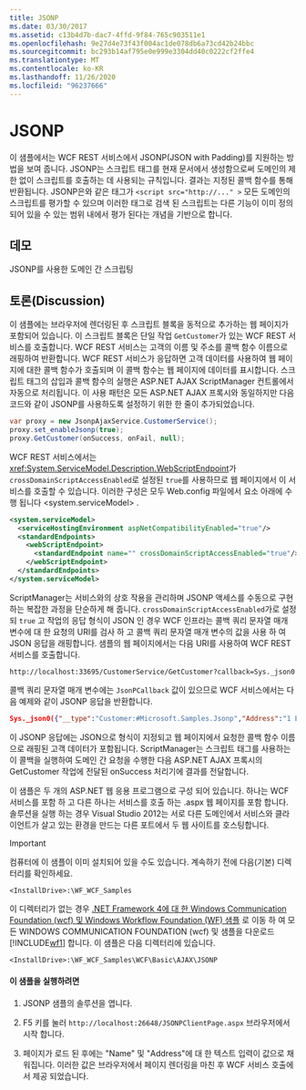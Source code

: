 ```yaml
---
title: JSONP
ms.date: 03/30/2017
ms.assetid: c13b4d7b-dac7-4ffd-9f84-765c903511e1
ms.openlocfilehash: 9e27d4e73f43f004ac1de078db6a73cd42b24bbc
ms.sourcegitcommit: bc293b14af795e0e999e3304dd40c0222cf2ffe4
ms.translationtype: MT
ms.contentlocale: ko-KR
ms.lasthandoff: 11/26/2020
ms.locfileid: "96237666"
---
```

# <a name="jsonp"></a>JSONP

이 샘플에서는 WCF REST 서비스에서 JSONP(JSON with Padding)를 지원하는 방법을 보여 줍니다. JSONP는 스크립트 태그를 현재 문서에서 생성함으로써 도메인의 제한 없이 스크립트를 호출하는 데 사용되는 규칙입니다. 결과는 지정된 콜백 함수를 통해 반환됩니다. JSONP은와 같은 태그가 `<script src="http://..." >` 모든 도메인의 스크립트를 평가할 수 있으며 이러한 태그로 검색 된 스크립트는 다른 기능이 이미 정의 되어 있을 수 있는 범위 내에서 평가 된다는 개념을 기반으로 합니다.

## <a name="demonstrates"></a>데모

 JSONP를 사용한 도메인 간 스크립팅

## <a name="discussion"></a>토론(Discussion)

 이 샘플에는 브라우저에 렌더링된 후 스크립트 블록을 동적으로 추가하는 웹 페이지가 포함되어 있습니다. 이 스크립트 블록은 단일 작업 `GetCustomer`가 있는 WCF REST 서비스를 호출합니다. WCF REST 서비스는 고객의 이름 및 주소를 콜백 함수 이름으로 래핑하여 반환합니다. WCF REST 서비스가 응답하면 고객 데이터를 사용하여 웹 페이지에 대한 콜백 함수가 호출되며 이 콜백 함수는 웹 페이지에 데이터를 표시합니다. 스크립트 태그의 삽입과 콜백 함수의 실행은 ASP.NET AJAX ScriptManager 컨트롤에서 자동으로 처리됩니다. 이 사용 패턴은 모든 ASP.NET AJAX 프록시와 동일하지만 다음 코드와 같이 JSONP를 사용하도록 설정하기 위한 한 줄이 추가되었습니다.

```csharp
var proxy = new JsonpAjaxService.CustomerService();
proxy.set_enableJsonp(true);
proxy.GetCustomer(onSuccess, onFail, null);
```

 WCF REST 서비스에서는 <xref:System.ServiceModel.Description.WebScriptEndpoint>가 `crossDomainScriptAccessEnabled`로 설정된  `true`를 사용하므로 웹 페이지에서 이 서비스를 호출할 수 있습니다. 이러한 구성은 모두 Web.config 파일에서 요소 아래에 수행 됩니다 \<system.serviceModel> .

```xml
<system.serviceModel>
  <serviceHostingEnvironment aspNetCompatibilityEnabled="true"/>
  <standardEndpoints>
    <webScriptEndpoint>
      <standardEndpoint name="" crossDomainScriptAccessEnabled="true"/>
    </webScriptEndpoint>
  </standardEndpoints>
</system.serviceModel>
```

 ScriptManager는 서비스와의 상호 작용을 관리하며 JSONP 액세스를 수동으로 구현하는 복잡한 과정을 단순하게 해 줍니다. `crossDomainScriptAccessEnabled`가로 설정 되 `true` 고 작업의 응답 형식이 JSON 인 경우 WCF 인프라는 콜백 쿼리 문자열 매개 변수에 대 한 요청의 URI를 검사 하 고 콜백 쿼리 문자열 매개 변수의 값을 사용 하 여 JSON 응답을 래핑합니다. 샘플의 웹 페이지에서는 다음 URI를 사용하여 WCF REST 서비스를 호출합니다.

```http
http://localhost:33695/CustomerService/GetCustomer?callback=Sys._json0
```

 콜백 쿼리 문자열 매개 변수에는 `JsonPCallback` 값이 있으므로 WCF 서비스에서는 다음 예제와 같이 JSONP 응답을 반환합니다.

```json
Sys._json0({"__type":"Customer:#Microsoft.Samples.Jsonp","Address":"1 Example Way","Name":"Bob"});
```

 이 JSONP 응답에는 JSON으로 형식이 지정되고 웹 페이지에서 요청한 콜백 함수 이름으로 래핑된 고객 데이터가 포함됩니다. ScriptManager는 스크립트 태그를 사용하는 이 콜백을 실행하여 도메인 간 요청을 수행한 다음 ASP.NET AJAX 프록시의 GetCustomer 작업에 전달된 onSuccess 처리기에 결과를 전달합니다.

 이 샘플은 두 개의 ASP.NET 웹 응용 프로그램으로 구성 되어 있습니다. 하나는 WCF 서비스를 포함 하 고 다른 하나는 서비스를 호출 하는 .aspx 웹 페이지를 포함 합니다. 솔루션을 실행 하는 경우 Visual Studio 2012는 서로 다른 도메인에서 서비스와 클라이언트가 살고 있는 환경을 만드는 다른 포트에서 두 웹 사이트를 호스팅합니다.

> [!IMPORTANT]
> 컴퓨터에 이 샘플이 이미 설치되어 있을 수도 있습니다. 계속하기 전에 다음(기본) 디렉터리를 확인하세요.  
>
> `<InstallDrive>:\WF_WCF_Samples`  
>
> 이 디렉터리가 없는 경우 [.NET Framework 4에 대 한 Windows Communication Foundation (wcf) 및 Windows Workflow Foundation (WF) 샘플](https://www.microsoft.com/download/details.aspx?id=21459) 로 이동 하 여 모든 WINDOWS COMMUNICATION FOUNDATION (wcf) 및 샘플을 다운로드 [!INCLUDE[wf1](../../../../includes/wf1-md.md)] 합니다. 이 샘플은 다음 디렉터리에 있습니다.  
>
> `<InstallDrive>:\WF_WCF_Samples\WCF\Basic\AJAX\JSONP`  
  
#### <a name="to-run-the-sample"></a>이 샘플을 실행하려면  
  
1. JSONP 샘플의 솔루션을 엽니다.  
  
2. F5 키를 눌러 `http://localhost:26648/JSONPClientPage.aspx` 브라우저에서 시작 합니다.  
  
3. 페이지가 로드 된 후에는 "Name" 및 "Address"에 대 한 텍스트 입력이 값으로 채워집니다.  이러한 값은 브라우저에서 페이지 렌더링을 마친 후 WCF 서비스 호출에서 제공 되었습니다.
